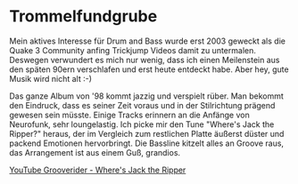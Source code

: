 # Trommelfundgrube

Mein aktives Interesse für Drum and Bass wurde erst 2003 geweckt als die Quake 3 Community anfing Trickjump Videos damit zu untermalen. Deswegen verwundert es mich nur wenig, dass ich einen Meilenstein aus den späten 90ern verschlafen und erst heute entdeckt habe. Aber hey, gute Musik wird nicht alt :-)

Das ganze Album von '98 kommt jazzig und verspielt rüber. Man bekommt den Eindruck, dass es seiner Zeit voraus und in der Stilrichtung prägend gewesen sein müsste. Einige Tracks erinnern an die Anfänge von Neurofunk, sehr loungelastig. Ich picke mir den Tune "Where's Jack the Ripper?" heraus, der im Vergleich zum restlichen Platte äußerst düster und packend Emotionen hervorbringt. Die Bassline kitzelt alles an Groove raus, das Arrangement ist aus einem Guß, grandios.

[YouTube Grooverider - Where's Jack the Ripper](https://www.youtube.com/watch?v=I0KiAx6229A)
